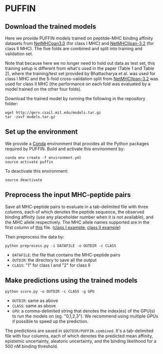 # PUFFIN

## Download the trained models

Here we provide PUFFIN models trained on peptitde-MHC binding affinity datasets from [NetMHCpan3.0](http://www.cbs.dtu.dk/services/NetMHCpan-3.0/) (for class I MHC) and [NetMHCIIpan-3.2](http://www.cbs.dtu.dk/services/NetMHCIIpan-3.2/) (for class II MHC). The five folds are combined and split into training and validation set.

Note that because here we no longer need to hold out data as test set, this training setup is different from what's used in the paper (Table 1 and Table 2), where the training/test set provided by Bhattacharya et al. was used for class I MHC and the 5-fold cross-validation split from [NetMHCIIpan-3.2](http://www.cbs.dtu.dk/services/NetMHCIIpan-3.2/) was used for class II MHC (the performance on each fold was evaluated by a model trained on the other four folds).

Download the trained model by running the following in the repository folder:

```
wget http://gerv.csail.mit.edu/models.tar.gz
tar -zxvf models.tar.gz
```

## Set up the environment

We provide a [Conda](https://docs.conda.io/en/latest/) environment that provides all the Python packages required by PUFFIN. Build and activate this environment by:

```
conda env create -f environment.yml
source activate puffin
```

To deactivate this environment:

```
source deactivate
```


## Preprocess the input MHC-peptide pairs

Save all MHC-peptide pairs to evaluate in a tab-delimited file with three columns, each of which denotes the peptide sequence, the observed binding affinity (use any placeholder number when it is not available), and the MHC allele respectively. The MHC allele names supported are in the first column of [this](https://github.com/gifford-lab/PUFFIN/blob/master/data/MHC_pseudo.dat) file. ([class I example](https://github.com/gifford-lab/PUFFIN/blob/master/examples/toydata_class1), [class II example](https://github.com/gifford-lab/PUFFIN/blob/master/examples/toydata_class2))

Then preprocess the data by:

```
python preprocess.py -i DATAFILE -o OUTDIR -c CLASS
```

- `DATAFILE`: the file that contains the MHC-peptide pairs
- `OUTDIR`: the directory to save all the output
- `CLASS`: "1" for class I and "2" for class II


## Make predictions using the trained models

```
python score.py -o OUTDIR -c CLASS -g GPU
```

- `OUTDIR`: same as above
- `CLASS`: same as above
- `GPU`: a comma-delimited string that denotes the index(es) of the GPU(s) to run the models on (eg. "0,1,2,3"). We recommend using multiple GPUs if possible to speed up the prediction.

The predictions are saved in `$OUTDIR/PUFFIN.combined`. It's a tab-delimited file with four columns, each of which denotes the predicted mean affinity, epistemic uncertainty, aleatoric uncertainty, and the binding likelihood for a 500 nM binding threshold.



